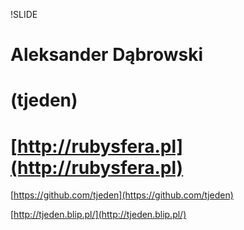 !SLIDE

# Aleksander Dąbrowski #
# (tjeden) #

# [http://rubysfera.pl](http://rubysfera.pl) #

[https://github.com/tjeden](https://github.com/tjeden)

[http://tjeden.blip.pl/](http://tjeden.blip.pl/)
